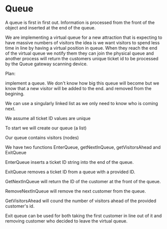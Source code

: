 # Queue

A queue is first in first out. Information is processed from the front of the object and inserted at the end of the queue.

We are implementing a virtual queue for a new attraction that is expecting to have massive numbers of visitors the idea is we want
visitors to spend less time in line by having a virtual position in queue. When they reach the end of the virtual queue we notify 
them they can join the physical queue and another process will return the customers unique ticket id to be processed by the Queue
gateway scanning device.

Plan:

implement a queue. We don't know how big this queue will become but we know that a new visitor will be added to the end. and removed from the begining.

We can use a singularly linked list as we only need to know who is coming next.

We assume all ticket ID values are unique

To start we will create our queue (a list)

Our queue contains visitors (nodes)

We have two functions EnterQueue, getNextInQueue, getVisitorsAhead and ExitQueue

EnterQueue inserts a ticket ID string into the end of the queue.

ExitQueue removes a ticket ID from a queue with a provided ID.

GetNextInQueue will return the ID of the customer at the front of the queue.

RemoveNextInQueue will remove the next customer from the queue.

GetVisitorsAhead will cound the number of visitors ahead of the provided customer's id.

Exit queue can be used for both taking the first customer in line out of it and removing customer who decided to leave the virtual queue.


